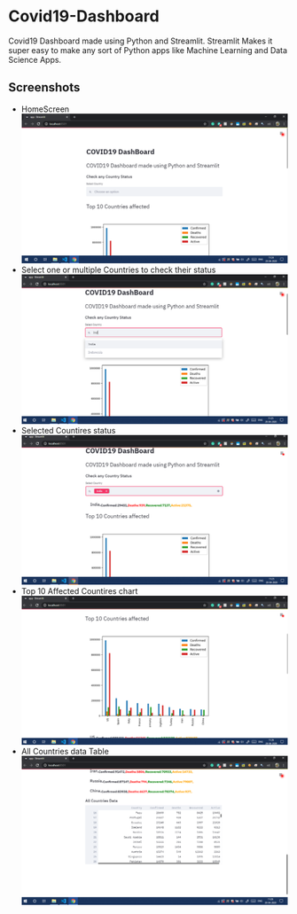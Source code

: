 # Covid19-Dashboard
Covid19 Dashboard made using Python and Streamlit. Streamlit Makes it super easy to make any sort of Python apps like Machine Learning and Data Science Apps.

## Screenshots
<ul>
  <li>HomeScreen</li>
  <img src="https://github.com/ChiragSaini/Covid19-Dashboard/blob/master/Screenshots/home1.PNG"><br>
  
  <li>Select one or multiple Countries to check their status</li>
  <img src="https://github.com/ChiragSaini/Covid19-Dashboard/blob/master/Screenshots/home2.PNG"><br>
  
  <li>Selected Countires status</li>
  <img src="https://github.com/ChiragSaini/Covid19-Dashboard/blob/master/Screenshots/home3.PNG"><br>
  
  <li>Top 10 Affected Countires chart</li>
  <img src="https://github.com/ChiragSaini/Covid19-Dashboard/blob/master/Screenshots/chart.PNG"><br>
  
  <li>All Countries data Table</li>
  <img src="https://github.com/ChiragSaini/Covid19-Dashboard/blob/master/Screenshots/df.PNG"><br>
</ul>
